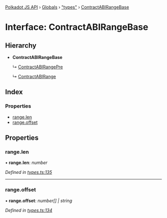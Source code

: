 [Polkadot JS API](../README.md) › [Globals](../globals.md) › ["types"](../modules/_types_.md) › [ContractABIRangeBase](_types_.contractabirangebase.md)

# Interface: ContractABIRangeBase

## Hierarchy

* **ContractABIRangeBase**

  ↳ [ContractABIRangePre](_types_.contractabirangepre.md)

  ↳ [ContractABIRange](_types_.contractabirange.md)

## Index

### Properties

* [range.len](_types_.contractabirangebase.md#range.len)
* [range.offset](_types_.contractabirangebase.md#range.offset)

## Properties

###  range.len

• **range.len**: *number*

*Defined in [types.ts:135](https://github.com/polkadot-js/api/blob/287ceb2ded/packages/api-contract/src/types.ts#L135)*

___

###  range.offset

• **range.offset**: *number[] | string*

*Defined in [types.ts:134](https://github.com/polkadot-js/api/blob/287ceb2ded/packages/api-contract/src/types.ts#L134)*
